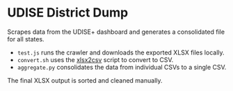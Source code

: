 # UDISE District Dump

Scrapes data from the UDISE+ dashboard and generates a consolidated file for all states.

* `test.js` runs the crawler and downloads the exported XLSX files locally.
* `convert.sh` uses the [xlsx2csv](https://github.com/dilshod/xlsx2csv) script to convert to CSV.
* `aggregate.py` consolidates the data from individual CSVs to a single CSV.

The final XLSX output is sorted and cleaned manually.
